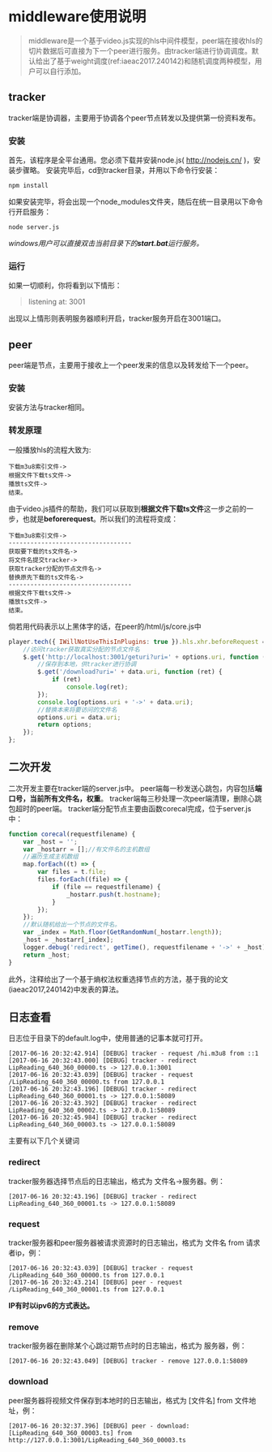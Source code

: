 # middleware使用说明 #

>middleware是一个基于video.js实现的hls中间件模型，peer端在接收hls的切片数据后可直接为下一个peer进行服务。由tracker端进行协调调度。默认给出了基于weight调度(ref:iaeac2017.240142)和随机调度两种模型，用户可以自行添加。

## tracker ##

tracker端是协调器，主要用于协调各个peer节点转发以及提供第一份资料发布。

### 安装 ###

首先，该程序是全平台通用。您必须下载并安装node.js( http://nodejs.cn/ )，安装步骤略。
安装完毕后，cd到tracker目录，并用以下命令行安装：
```
npm install
```
如果安装完毕，将会出现一个node_modules文件夹，随后在统一目录用以下命令行开启服务：
```
node server.js
```
*windows用户可以直接双击当前目录下的**start.bat**运行服务。*

### 运行 ###

如果一切顺利，你将看到以下情形：
>listening at: 3001

出现以上情形则表明服务器顺利开启，tracker服务开启在3001端口。

## peer ##

peer端是节点，主要用于接收上一个peer发来的信息以及转发给下一个peer。

### 安装 ###

安装方法与tracker相同。

### 转发原理 ###

一般播放hls的流程大致为:
```
下载m3u8索引文件->
根据文件下载ts文件->
播放ts文件->
结束。
```

由于video.js插件的帮助，我们可以获取到**根据文件下载ts文件**这一步之前的一步，也就是**beforerequest**。所以我们的流程将变成：
```
下载m3u8索引文件->
----------------------------------
获取要下载的ts文件名->
将文件名提交tracker->
获取tracker分配的节点文件名->
替换原先下载的ts文件名->
----------------------------------
根据文件下载ts文件->
播放ts文件->
结束。
```

倘若用代码表示以上黑体字的话，在peer的/html/js/core.js中
```js
player.tech({ IWillNotUseThisInPlugins: true }).hls.xhr.beforeRequest = function (options) {
    //访问tracker获取真实分配的节点文件名
    $.get('http://localhost:3001/geturi?uri=' + options.uri, function (data) {
        //保存到本地，供tracker进行协调
        $.get('/download?uri=' + data.uri, function (ret) {
            if (ret)
                console.log(ret);
        });
        console.log(options.uri + '->' + data.uri);
        //替换本来将要访问的文件名
        options.uri = data.uri;
        return options;
    });
};
```

## 二次开发 ##

二次开发主要在tracker端的server.js中。
peer端每一秒发送心跳包，内容包括**端口号，当前所有文件名，权重**。
tracker端每三秒处理一次peer端清理，删除心跳包超时的peer端。
tracker端分配节点主要由函数corecal完成，位于server.js中：
```js
function corecal(requestfilename) {
    var _host = '';
    var _hostarr = [];//有文件名的主机数组
    //遍历生成主机数组
    map.forEach((t) => {
        var files = t.file;
        files.forEach((file) => {
            if (file == requestfilename) {
                _hostarr.push(t.hostname);
            }
        });
    });
    //默认随机给出一个节点的文件名。
    var _index = Math.floor(GetRandomNum(_hostarr.length));
    _host = _hostarr[_index];
    logger.debug('redirect', getTime(), requestfilename + '->' + _host);
    return _host;
}
```
此外，注释给出了一个基于熵权法权重选择节点的方法，基于我的论文(iaeac2017,240142)中发表的算法。

## 日志查看 ##

日志位于目录下的default.log中，使用普通的记事本就可打开。
```
[2017-06-16 20:32:42.914] [DEBUG] tracker - request /hi.m3u8 from ::1
[2017-06-16 20:32:43.000] [DEBUG] tracker - redirect LipReading_640_360_00000.ts -> 127.0.0.1:3001
[2017-06-16 20:32:43.039] [DEBUG] tracker - request /LipReading_640_360_00000.ts from 127.0.0.1
[2017-06-16 20:32:43.196] [DEBUG] tracker - redirect LipReading_640_360_00001.ts -> 127.0.0.1:58089
[2017-06-16 20:32:43.392] [DEBUG] tracker - redirect LipReading_640_360_00002.ts -> 127.0.0.1:58089
[2017-06-16 20:32:45.984] [DEBUG] tracker - redirect LipReading_640_360_00003.ts -> 127.0.0.1:58089
```

主要有以下几个关键词

### redirect ###

tracker服务器选择节点后的日志输出，格式为 文件名->服务器。例：
```
[2017-06-16 20:32:43.196] [DEBUG] tracker - redirect LipReading_640_360_00001.ts -> 127.0.0.1:58089
```

### request ###

tracker服务器和peer服务器被请求资源时的日志输出，格式为 文件名 from 请求者ip，例：
```
[2017-06-16 20:32:43.039] [DEBUG] tracker - request /LipReading_640_360_00000.ts from 127.0.0.1
[2017-06-16 20:32:43.214] [DEBUG] peer - request /LipReading_640_360_00001.ts from 127.0.0.1
```

**IP有时以ipv6的方式表达。**

### remove ###

tracker服务器在删除某个心跳过期节点时的日志输出，格式为 服务器，例：
```
[2017-06-16 20:32:43.049] [DEBUG] tracker - remove 127.0.0.1:58089
```

### download ###

peer服务器将视频文件保存到本地时的日志输出，格式为 [文件名] from 文件地址，例：
```
[2017-06-16 20:32:37.396] [DEBUG] peer - download: [LipReading_640_360_00003.ts] from http://127.0.0.1:3001/LipReading_640_360_00003.ts
```
